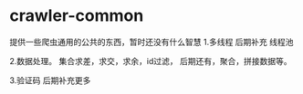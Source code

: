 # crawler-common
提供一些爬虫通用的公共的东西，暂时还没有什么智慧
1.多线程 后期补充 线程池

2.数据处理。
 集合求差，求交，求余，id过滤，
 后期还有，聚合，拼接数据等。

3.验证码 后期补充更多
